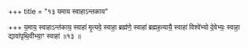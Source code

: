 +++
title = "१३ यमाय स्वाहाऽन्तकाय"

+++
य॒माय॒ स्वाहाऽन्त॑काय॒ स्वाहा॑ मृ॒त्यवे॒ स्वाहा॒ ब्रह्म॑णे॒ स्वाहा॑ ब्रह्मह॒त्यायै॒ स्वाहा॑ विश्वे॑भ्यो दे॒वेभ्यः॒ स्वाहा॒ द्यावा॑पृथि॒वीभ्या॒ꣳ स्वाहा॑ ॥१३ ॥